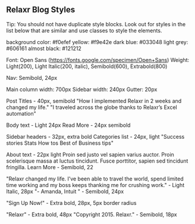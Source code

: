 ## Relaxr Blog Styles

Tip: You should not have duplicate style blocks. Look out for styles in the list below that are similar and use classes to style the elements.

background color: #f0efef
yellow: #f9e42e
dark blue: #033048
light grey: #606161
almost black: #121212

Font: Open Sans (https://fonts.google.com/specimen/Open+Sans)
Weight: Light(200), Light Italic(200, italic), Semibold(600), Extrabold(800)

Nav: Semibold, 24px

Main column width: 700px
Sidebar width: 240px
Gutter: 20px

Post Titles - 40px, semibold
"How I implemented Relaxr in 2 weeks and changed my life."
"I traveled across the globe thanks to Relaxr’s Excel automation"

Body text - Light 24px
Read More - 24px semibold

Sidebar headers - 32px, extra bold
Categories list - 24px, light
"Success stories
Stats
How tos
Best of
Business tips"

About text - 22px light
Proin sed justo vel sapien varius auctor. Proin scelerisque massa at luctus tincidunt. Fusce porttitor, sapien sed tincidunt fringilla.
Learn More - Semibold, 22

"Relaxr changed my life. I’ve been able to travel the world, spend limited time working and my boss keeps thanking me for crushing work." - Light Italic, 28px
"- Amanda, Intuit " - Semibold, 24px

"Sign Up Now!" - Extra bold, 28px, 5px border radius

"Relaxr" - Extra bold, 48px
"Copyright 2015. Relaxr." - Semibold, 18px
